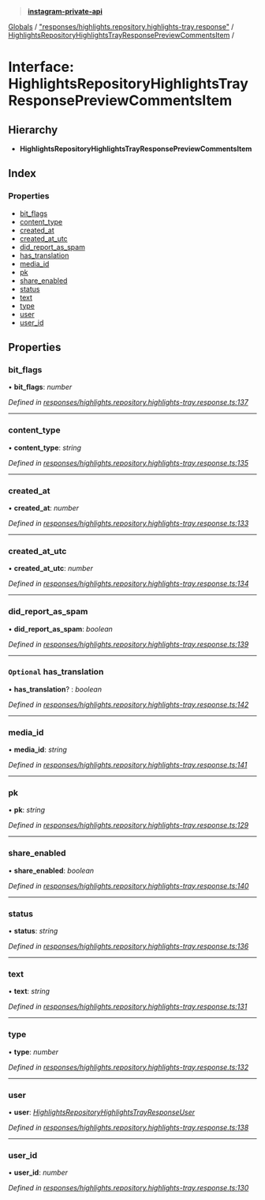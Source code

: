 > **[instagram-private-api](../README.md)**

[Globals](../README.md) / ["responses/highlights.repository.highlights-tray.response"](../modules/_responses_highlights_repository_highlights_tray_response_.md) / [HighlightsRepositoryHighlightsTrayResponsePreviewCommentsItem](_responses_highlights_repository_highlights_tray_response_.highlightsrepositoryhighlightstrayresponsepreviewcommentsitem.md) /

# Interface: HighlightsRepositoryHighlightsTrayResponsePreviewCommentsItem

## Hierarchy

* **HighlightsRepositoryHighlightsTrayResponsePreviewCommentsItem**

## Index

### Properties

* [bit_flags](_responses_highlights_repository_highlights_tray_response_.highlightsrepositoryhighlightstrayresponsepreviewcommentsitem.md#bit_flags)
* [content_type](_responses_highlights_repository_highlights_tray_response_.highlightsrepositoryhighlightstrayresponsepreviewcommentsitem.md#content_type)
* [created_at](_responses_highlights_repository_highlights_tray_response_.highlightsrepositoryhighlightstrayresponsepreviewcommentsitem.md#created_at)
* [created_at_utc](_responses_highlights_repository_highlights_tray_response_.highlightsrepositoryhighlightstrayresponsepreviewcommentsitem.md#created_at_utc)
* [did_report_as_spam](_responses_highlights_repository_highlights_tray_response_.highlightsrepositoryhighlightstrayresponsepreviewcommentsitem.md#did_report_as_spam)
* [has_translation](_responses_highlights_repository_highlights_tray_response_.highlightsrepositoryhighlightstrayresponsepreviewcommentsitem.md#optional-has_translation)
* [media_id](_responses_highlights_repository_highlights_tray_response_.highlightsrepositoryhighlightstrayresponsepreviewcommentsitem.md#media_id)
* [pk](_responses_highlights_repository_highlights_tray_response_.highlightsrepositoryhighlightstrayresponsepreviewcommentsitem.md#pk)
* [share_enabled](_responses_highlights_repository_highlights_tray_response_.highlightsrepositoryhighlightstrayresponsepreviewcommentsitem.md#share_enabled)
* [status](_responses_highlights_repository_highlights_tray_response_.highlightsrepositoryhighlightstrayresponsepreviewcommentsitem.md#status)
* [text](_responses_highlights_repository_highlights_tray_response_.highlightsrepositoryhighlightstrayresponsepreviewcommentsitem.md#text)
* [type](_responses_highlights_repository_highlights_tray_response_.highlightsrepositoryhighlightstrayresponsepreviewcommentsitem.md#type)
* [user](_responses_highlights_repository_highlights_tray_response_.highlightsrepositoryhighlightstrayresponsepreviewcommentsitem.md#user)
* [user_id](_responses_highlights_repository_highlights_tray_response_.highlightsrepositoryhighlightstrayresponsepreviewcommentsitem.md#user_id)

## Properties

###  bit_flags

• **bit_flags**: *number*

*Defined in [responses/highlights.repository.highlights-tray.response.ts:137](https://github.com/dilame/instagram-private-api/blob/173bc62/src/responses/highlights.repository.highlights-tray.response.ts#L137)*

___

###  content_type

• **content_type**: *string*

*Defined in [responses/highlights.repository.highlights-tray.response.ts:135](https://github.com/dilame/instagram-private-api/blob/173bc62/src/responses/highlights.repository.highlights-tray.response.ts#L135)*

___

###  created_at

• **created_at**: *number*

*Defined in [responses/highlights.repository.highlights-tray.response.ts:133](https://github.com/dilame/instagram-private-api/blob/173bc62/src/responses/highlights.repository.highlights-tray.response.ts#L133)*

___

###  created_at_utc

• **created_at_utc**: *number*

*Defined in [responses/highlights.repository.highlights-tray.response.ts:134](https://github.com/dilame/instagram-private-api/blob/173bc62/src/responses/highlights.repository.highlights-tray.response.ts#L134)*

___

###  did_report_as_spam

• **did_report_as_spam**: *boolean*

*Defined in [responses/highlights.repository.highlights-tray.response.ts:139](https://github.com/dilame/instagram-private-api/blob/173bc62/src/responses/highlights.repository.highlights-tray.response.ts#L139)*

___

### `Optional` has_translation

• **has_translation**? : *boolean*

*Defined in [responses/highlights.repository.highlights-tray.response.ts:142](https://github.com/dilame/instagram-private-api/blob/173bc62/src/responses/highlights.repository.highlights-tray.response.ts#L142)*

___

###  media_id

• **media_id**: *string*

*Defined in [responses/highlights.repository.highlights-tray.response.ts:141](https://github.com/dilame/instagram-private-api/blob/173bc62/src/responses/highlights.repository.highlights-tray.response.ts#L141)*

___

###  pk

• **pk**: *string*

*Defined in [responses/highlights.repository.highlights-tray.response.ts:129](https://github.com/dilame/instagram-private-api/blob/173bc62/src/responses/highlights.repository.highlights-tray.response.ts#L129)*

___

###  share_enabled

• **share_enabled**: *boolean*

*Defined in [responses/highlights.repository.highlights-tray.response.ts:140](https://github.com/dilame/instagram-private-api/blob/173bc62/src/responses/highlights.repository.highlights-tray.response.ts#L140)*

___

###  status

• **status**: *string*

*Defined in [responses/highlights.repository.highlights-tray.response.ts:136](https://github.com/dilame/instagram-private-api/blob/173bc62/src/responses/highlights.repository.highlights-tray.response.ts#L136)*

___

###  text

• **text**: *string*

*Defined in [responses/highlights.repository.highlights-tray.response.ts:131](https://github.com/dilame/instagram-private-api/blob/173bc62/src/responses/highlights.repository.highlights-tray.response.ts#L131)*

___

###  type

• **type**: *number*

*Defined in [responses/highlights.repository.highlights-tray.response.ts:132](https://github.com/dilame/instagram-private-api/blob/173bc62/src/responses/highlights.repository.highlights-tray.response.ts#L132)*

___

###  user

• **user**: *[HighlightsRepositoryHighlightsTrayResponseUser](_responses_highlights_repository_highlights_tray_response_.highlightsrepositoryhighlightstrayresponseuser.md)*

*Defined in [responses/highlights.repository.highlights-tray.response.ts:138](https://github.com/dilame/instagram-private-api/blob/173bc62/src/responses/highlights.repository.highlights-tray.response.ts#L138)*

___

###  user_id

• **user_id**: *number*

*Defined in [responses/highlights.repository.highlights-tray.response.ts:130](https://github.com/dilame/instagram-private-api/blob/173bc62/src/responses/highlights.repository.highlights-tray.response.ts#L130)*